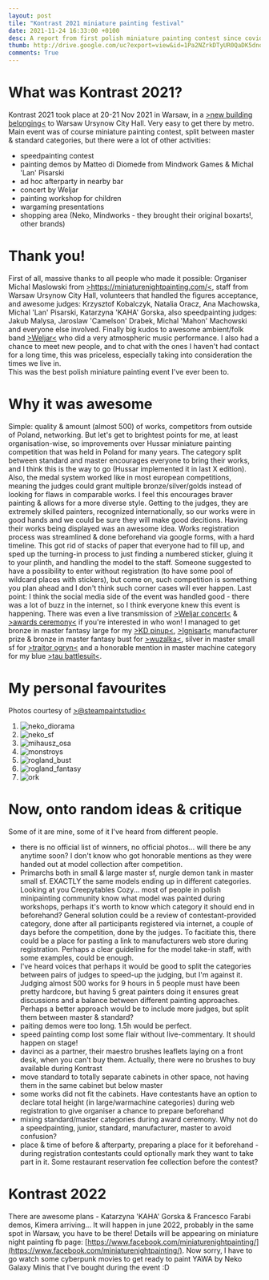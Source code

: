 ```yaml
---
layout: post
tile: "Kontrast 2021 miniature painting festival"
date: 2021-11-24 16:33:00 +0100
desc: A report from first polish miniature painting contest since covid started
thumb: http://drive.google.com/uc?export=view&id=1Pa2NZrkDTyUR0QaDK5dnoo8ER9EGDrvx
comments: True
---
```


# What was Kontrast 2021?
Kontrast 2021 took place at 20-21 Nov 2021 in Warsaw, in a [>new building belonging<](https://goo.gl/maps/962Y3GEmkgaqx63m8) to Warsaw Ursynow City Hall. Very easy to get there by metro. 
Main event was of course miniature painting contest, split between master & standard categories, but there were a lot of other activities:
- speedpainting contest
- painting demos by Matteo di Diomede from Mindwork Games & Michal 'Lan' Pisarski
- ad hoc afterparty in nearby bar
- concert by Weljar
- painting workshop for children
- wargaming presentations
- shopping area (Neko, Mindworks - they brought their original boxarts!, other brands)

# Thank you!
First of all, massive thanks to all people who made it possible:
Organiser Michal Maslowski from [>https://miniaturenightpainting.com/<](https://miniaturenightpainting.com/), staff from Warsaw Ursynow City Hall, volunteers that handled the figures acceptance, and awesome judges:
Krzysztof Kobalczyk, Natalia Oracz, Ana Machowska, Michal 'Lan' Pisarski, Katarzyna 'KAHA' Gorska, also speedpainting judges: Jakub Malysa, Jaroslaw 'Camelson' Drabek, Michal 'Mahon' Machowski and everyone else involved. Finally big kudos to awesome ambient/folk band [>Weljar<](https://open.spotify.com/artist/0eFOFPv49q45GhGvv6074f) who did a very atmospheric music performance. I also had a chance to meet new people, and to chat with the ones I haven't had contact for a long time, this was priceless, especially taking into consideration the times we live in.   
This was the best polish miniature painting event I've ever been to.

# Why it was awesome
Simple: quality & amount (almost 500) of works, competitors from outside of Poland, networking. 
But let's get to brightest points for me, at least organisation-wise, so improvements over Hussar miniature painting competition that was held in Poland for many years.
The category split between standard and master encourages everyone to bring their works, and I think this is the way to go (Hussar implemented it in last X edition). Also, the medal system worked like in most european competitions, meaning the judges could grant multiple bronze/silver/golds instead of looking for flaws in comparable works. I feel this encourages braver painting & allows for a more diverse style. Getting to the judges, they are extremely skilled painters, recognized internationally, so our works were in good hands and we could be sure they will make good decitions. Having their works being displayed was an awesome idea. 
Works registration process was streamlined & done beforehand via google forms, with a hard timeline. This got rid of stacks of paper that everyone had to fill up, and sped up the turning-in process to just finding a numbered sticker, gluing it to your plinth, and handling the model to the staff. Someone suggested to have a possibility to enter without registration (to have some pool of wildcard places with stickers), but come on, such competition is something you plan ahead and I don't think such corner cases will ever happen.
Last point: I think the social media side of the event was handled good - there was a lot of buzz in the internet, so I think everyone knew this event is happening. There was even a live transmission of [>Weljar concert<](https://www.facebook.com/watch/live/?ref=search&v=2986924391561735) & [>awards ceremony<](https://www.facebook.com/watch/live/?ref=search&v=1235670463621480) if you're interested in who won! I managed to get bronze in master fantasy large for my [>KD pinup<](http://blobofpaint.github.io/2021/09/28/death-armor-kd-pinup.html), [>Ignisart<](https://warhog.pl/pl/c/Ignis-Art/16) manufacturer prize & bronze in master fantasy bust for [>wuzalka<](http://blobofpaint.github.io/2021/10/29/wuzalka.html), silver in master small sf for [>traitor ogryn<](http://blobofpaint.github.io/2020/08/13/traitor-ogryn.html) and a honorable mention in master machine category for my blue [>tau battlesuit<](http://blobofpaint.github.io/2021/01/27/tau-broadside.html).


# My personal favourites
Photos courtesy of [>@steampaintstudio<](https://www.instagram.com/steampaintstudio/)
1. ![neko_diorama](http://drive.google.com/uc?export=view&id=1b6R5KYCAAJaKqdsBUFwF5NgfyqluY0jw)
2. ![neko_sf](http://drive.google.com/uc?export=view&id=1apAhceSenEs3HEtLnyrO2FCZgFchKNvu)
3. ![mihausz_osa](http://drive.google.com/uc?export=view&id=1QEat73k5qydWY_mcHCa_gq4_THT2bqIv)
4. ![monstroys](http://drive.google.com/uc?export=view&id=1UJLR2a_IPWc2U_FXLSextvyiUvLImaEb)
5. ![rogland_bust](http://drive.google.com/uc?export=view&id=1f2ul5xMYj8wwN4EA6aBW9qXkX5d-0vSW)
6. ![rogland_fantasy](http://drive.google.com/uc?export=view&id=1NBeLnu4Lwa34Zfy51Qbnuj4L-bgsdeh8)
7. ![ork](http://drive.google.com/uc?export=view&id=1yxEA12Pyfbu6fRAcQbr015MOiydNZPCl)

# Now, onto random ideas & critique
Some of it are mine, some of it I've heard from different people.
- there is no official list of winners, no official photos... will there be any anytime soon? I don't know who got honorable mentions as they were handed out at model collection after competition. 
- Primarchs both in small & large master sf, nurgle demon tank in master small sf. EXACTLY the same models ending up in different categories. Looking at you Creepytables Cozy... most of people in polish minipainting community know what model was painted during workshops, perhaps it's worth to know which category it should end in beforehand? General solution could be a review of contestant-provided category, done after all participants registered via internet, a couple of days before the competition, done by the judges. To facitiate this, there could be a place for pasting a link to manufacturers web store during registration. Perhaps a clear guideline for the model take-in staff, with some examples, could be enough.
- I've heard voices that perhaps it would be good to split the categories between pairs of judges to speed-up the judging, but I'm against it. Judging almost 500 works for 9 hours in 5 people must have been pretty hardcore, but having 5 great painters doing it ensures great discussions and a balance between different painting approaches. Perhaps a better approach would be to include more judges, but split them between master & standard? 
- paiting demos were too long. 1.5h would be perfect. 
- speed painting comp lost some flair without live-commentary. It should happen on stage!
- davinci as a partner, their maestro brushes leaflets laying on a front desk, when you can't buy them. Actually, there were no brushes to buy available during Kontrast
- move standard to totally separate cabinets in other space, not having them in the same cabinet but below master 
- some works did not fit the cabinets. Have contestants have an option to declare total height (in large/warmachine categories) during web registration to give organiser a chance to prepare beforehand
- mixing standard/master categories during award ceremony. Why not do a speedpainting, junior, standard, manufacturer, master to avoid confusion?
- place & time of before & afterparty, preparing a place for it beforehand - during registration contestants could optionally mark they want to take part in it. Some restaurant reservation fee collection before the contest?    

# Kontrast 2022
There are awesome plans - Katarzyna 'KAHA' Gorska & Francesco Farabi demos, Kimera arriving... It will happen in june 2022, probably in the same spot in Warsaw, you have to be there! Details will be appearing on miniature night painting fb page: [https://www.facebook.com/miniaturenightpainting/](https://www.facebook.com/miniaturenightpainting/). Now sorry, I have to go watch some cyberpunk movies to get ready to paint YAWA by Neko Galaxy Minis that I've bought during the event :D
